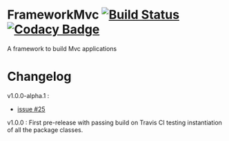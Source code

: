 # FrameworkMvc [![Build Status](https://travis-ci.org/WebDevJLProjectsOrg/FrameworkMvc.svg)](https://travis-ci.org/WebDevJLProjectsOrg/FrameworkMvc) [![Codacy Badge](https://api.codacy.com/project/badge/grade/32db00cc20b94aec943b9bcf85393cd0)](https://www.codacy.com/app/webdev-jl/FrameworkMvc) 
A framework to build Mvc applications

# Changelog

v1.0.0-alpha.1 : 

- [issue #25](https://github.com/WebDevJLProjectsOrg/FrameworkMvc/issues/25)

v1.0.0 : First pre-release with passing build on Travis CI testing instantiation of all the package classes.
